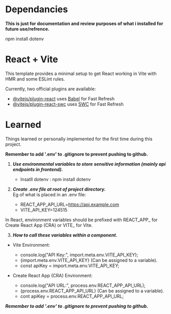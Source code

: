 # Dependancies
**This is just for documentation and review purposes of what i installed for future use/refrence.**

npm install dotenv

# React + Vite

This template provides a minimal setup to get React working in Vite with HMR and some ESLint rules.

Currently, two official plugins are available:

- [@vitejs/plugin-react](https://github.com/vitejs/vite-plugin-react/blob/main/packages/plugin-react/README.md) uses [Babel](https://babeljs.io/) for Fast Refresh
- [@vitejs/plugin-react-swc](https://github.com/vitejs/vite-plugin-react-swc) uses [SWC](https://swc.rs/) for Fast Refresh


# Learned
Things learned or personally implemented for the first time during this project.

**Remember to add '.env' to .gitignore to prevent pushing to github.**

1. ***Use environmental variables to store sensitive information (mainly api endpoints in frontend).***
      - Insatll dotenv : npm install dotenv

2. ***Create .env file at root of project directory.***  
Eg of what is placed in an .env file:
      - REACT_APP_API_URL=https://api.example.com
      - VITE_API_KEY=124515 

In React, environment variables should be prefixed with REACT_APP_ for Create React App (CRA) or VITE_ for Vite.

3. ***How to call these variables within a component.***
* Vite Environment:
  - console.log("API Key:", import.meta.env.VITE_API_KEY);
  - {import.meta.env.VITE_API_KEY} (Can be assigned to a variable).
  - const apiKey = import.meta.env.VITE_API_KEY;

* Create React App (CRA) Environment:
  - console.log("API URL:", process.env.REACT_APP_API_URL);
  - {process.env.REACT_APP_API_URL} (Can be assigned to a variable).
  - cont apiKey = process.env.REACT_APP_API_URL;

***Remember to add '.env' to .gitignore to prevent pushing to github.***
